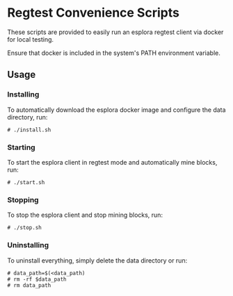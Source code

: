 # Regtest Convenience Scripts

These scripts are provided to easily run an esplora regtest client via docker for local testing.

Ensure that docker is included in the system's PATH environment variable.

## Usage

### Installing

To automatically download the esplora docker image and configure the data directory, run:

```console
# ./install.sh
```

### Starting

To start the esplora client in regtest mode and automatically mine blocks, run:

```console
# ./start.sh
```

### Stopping

To stop the esplora client and stop mining blocks, run:

```console
# ./stop.sh
```

### Uninstalling

To uninstall everything, simply delete the data directory or run:

```console
# data_path=$(<data_path)
# rm -rf $data_path
# rm data_path
```